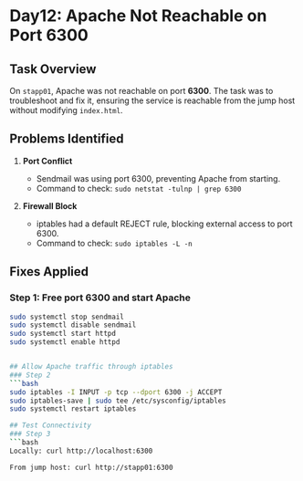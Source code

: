 # Day12: Apache Not Reachable on Port 6300

## Task Overview
On `stapp01`, Apache was not reachable on port **6300**. The task was to troubleshoot and fix it, ensuring the service is reachable from the jump host without modifying `index.html`.

## Problems Identified
1. **Port Conflict**
   - Sendmail was using port 6300, preventing Apache from starting.
   - Command to check: `sudo netstat -tulnp | grep 6300`

2. **Firewall Block**
   - iptables had a default REJECT rule, blocking external access to port 6300.
   - Command to check: `sudo iptables -L -n`

## Fixes Applied
### Step 1: Free port 6300 and start Apache
```bash
sudo systemctl stop sendmail
sudo systemctl disable sendmail
sudo systemctl start httpd
sudo systemctl enable httpd


## Allow Apache traffic through iptables
### Step 2
```bash
sudo iptables -I INPUT -p tcp --dport 6300 -j ACCEPT
sudo iptables-save | sudo tee /etc/sysconfig/iptables
sudo systemctl restart iptables

## Test Connectivity
### Step 3
```bash
Locally: curl http://localhost:6300

From jump host: curl http://stapp01:6300